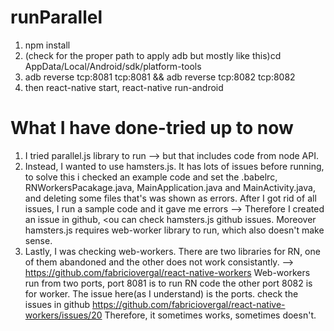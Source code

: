 # runParallel
1) npm install
2) (check for the proper path to apply adb but mostly like this)cd AppData/Local/Android/sdk/platform-tools 
3) adb reverse tcp:8081 tcp:8081 && adb reverse tcp:8082 tcp:8082
4) then react-native start, react-native run-android


# What I have done-tried up to now

1) I tried parallel.js library to run --> but that includes code from node API.
2) Instead, I wanted to use hamsters.js. It has lots of issues before running, to solve this i checked an example code and set the .babelrc, RNWorkersPacakage.java, MainApplication.java and MainActivity.java, and deleting some files that's was shown as errors. After I got rid of all issues, I run a sample code and it gave me errors --> Therefore I created an issue in github, <ou can check hamsters.js github issues. Moreover hamsters.js requires web-worker library to run, which also doesn't make sense.
3) Lastly, I was checking web-workers. There are two libraries for RN, one of them abandoned and the other does not work consistantly. --> https://github.com/fabriciovergal/react-native-workers Web-workers run from two ports, port 8081 is to run RN code the other port 8082 is for worker. The issue here(as I understand) is the ports. check the issues in github https://github.com/fabriciovergal/react-native-workers/issues/20  Therefore, it sometimes works, sometimes doesn't. 
